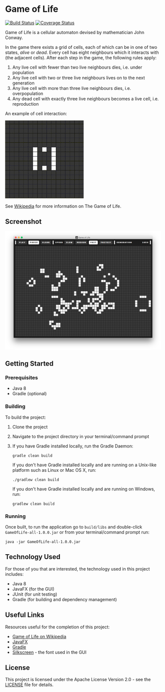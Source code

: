 # Game of Life
[![Build Status](https://travis-ci.org/vanillaSlice/GameOfLife.svg?branch=master)](https://travis-ci.org/vanillaSlice/GameOfLife)
[![Coverage Status](https://coveralls.io/repos/github/vanillaSlice/GameOfLife/badge.svg?branch=master)](https://coveralls.io/github/vanillaSlice/GameOfLife?branch=master)

Game of Life is a cellular automaton devised by mathematician John Conway.

In the game there exists a grid of cells, each of which can be in one of two states, *alive* or *dead*.
Every cell has eight neighbours which it interacts with (the adjacent cells). After each step in the game, the following
rules apply:

1. Any live cell with fewer than two live neighbours dies, i.e. under population
2. Any live cell with two or three live neighbours lives on to the next generation
3. Any live cell with more than three live neighbours dies, i.e. overpopulation
4. Any dead cell with exactly three live neighbours becomes a live cell, i.e. reproduction

An example of cell interaction:

![pattern](/screenshots/pattern.gif)

See [Wikipedia](https://en.wikipedia.org/wiki/Conway's_Game_of_Life) for more information on The Game of Life.

## Screenshot
![screenshot](/screenshots/screenshot.png)

## Getting Started

### Prerequisites
* Java 8
* Gradle (optional)

### Building
To build the project:

1. Clone the project
2. Navigate to the project directory in your terminal/command prompt
3. If you have Gradle installed locally, run the Gradle Daemon:

    ```
    gradle clean build
    ```

   If you don't have Gradle installed locally and are running on a Unix-like platform such as Linux or Mac OS X, run:

    ```
    ./gradlew clean build
    ```

   If you don't have Gradle installed locally and are running on Windows, run:

    ```
    gradlew clean build
    ```

### Running
Once built, to run the application go to `build/libs` and double-click `GameOfLife-all-1.0.0.jar` or from your
terminal/command prompt run:

```
java -jar GameOfLife-all-1.0.0.jar
```

## Technology Used
For those of you that are interested, the technology used in this project includes:

* Java 8
* JavaFX (for the GUI)
* JUnit (for unit testing)
* Gradle (for building and dependency management)

## Useful Links
Resources useful for the completion of this project:

* [Game of Life on Wikipedia](https://en.wikipedia.org/wiki/Conway's_Game_of_Life)
* [JavaFX](http://docs.oracle.com/javase/8/javase-clienttechnologies.htm)
* [Gradle](https://gradle.org)
* [Silkscreen](http://www.kottke.org/plus/type/silkscreen/index.html) - the font used in the GUI

## License

This project is licensed under the Apache License Version 2.0 - see the [LICENSE](LICENSE) file for details.
